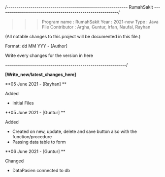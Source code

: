 /------------------------------------------------------------- RumahSakit ------------------------------------------------------------/

> > > Program name : RumahSakit
> > > Year : 2021-now
> > > Type : Java File
> > > Contributor : Argha, Guntur, Irfan, Naufal, Rayhan 


(All notable changes to this project will be documented in this file.)

Format:
dd MM YYY - [Author]

Write every changes for the version in here

-------------------------------------------------------------/

**[Write_new/latest_changes_here]**

**05 June 2021 - [Rayhan] **

Added
- Initial Files


**05 June 2021 - [Guntur] **

Added
- Created on new, update, delete and save button also with the function/procedure
- Passing data table to form

**06 June 2021 - [Guntur] **

Changed
- DataPasien connected to db